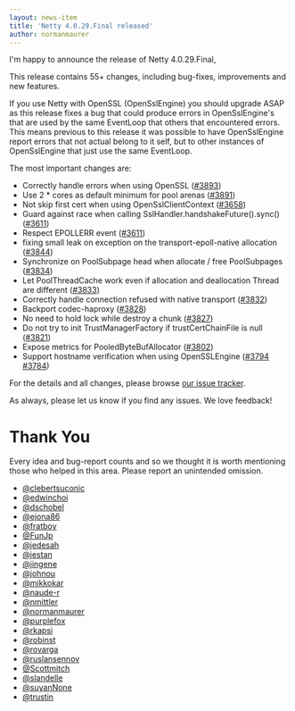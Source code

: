 ```yaml
---
layout: news-item
title: 'Netty 4.0.29.Final released'
author: normanmaurer
---
```


I'm happy to announce the release of Netty 4.0.29.Final,

This release contains 55+ changes, including bug-fixes, improvements and new features.

If you use Netty with OpenSSL (OpenSslEngine) you should upgrade ASAP as this release fixes a bug that could produce errors in OpenSslEngine's that are used by the same EventLoop that others that encountered errors. This means previous to this release it was possible to have OpenSslEngine report errors that not actual belong to it self, but to other instances of OpenSslEngine that just use the same EventLoop.

The most important changes are:

* Correctly handle errors when using OpenSSL ([#3893](https://github.com/netty/netty/pull/3893))
* Use 2 * cores as default minimum for pool arenas ([#3891](https://github.com/netty/netty/pull/3891))
* Not skip first cert when using OpenSslClientContext ([#3658](https://github.com/netty/netty/pull/3878))
* Guard against race when calling SslHandler.handshakeFuture().sync() ([#3611](https://github.com/netty/netty/pull/3868))
* Respect EPOLLERR event ([#3611](https://github.com/netty/netty/pull/3866))
* fixing small leak on exception on the transport-epoll-native allocation ([#3844](https://github.com/netty/netty/pull/3844))
* Synchronize on PoolSubpage head when allocate / free PoolSubpages ([#3834](https://github.com/netty/netty/pull/3834))
* Let PoolThreadCache work even if allocation and deallocation Thread are different ([#3833](https://github.com/netty/netty/pull/3833))
* Correctly handle connection refused with native transport ([#3832](https://github.com/netty/netty/pull/3832))
* Backport codec-haproxy ([#3828](https://github.com/netty/netty/pull/3828))
* No need to hold lock while destroy a chunk ([#3827](https://github.com/netty/netty/pull/3827))
* Do not try to init TrustManagerFactory if trustCertChainFile is null ([#3821](https://github.com/netty/netty/pull/3821))
* Expose metrics for PooledByteBufAllocator ([#3802](https://github.com/netty/netty/pull/3802))
* Support hostname verification when using OpenSSLEngine ([#3794](https://github.com/netty/netty/pull/3794) [#3784](https://github.com/netty/netty/issues/3784))

For the details and all changes, please browse [our issue tracker](https://github.com/netty/netty/issues?q=milestone%3A4.0.29.Final).

As always, please let us know if you find any issues. We love feedback!

# Thank You

Every idea and bug-report counts and so we thought it is worth mentioning those who helped in this area. Please report an unintended omission.


* [@clebertsuconic](https://github.com/clebertsuconic)
* [@edwinchoi](https://github.com/edwinchoi)
* [@dschobel](https://github.com/dschobel)
* [@ejona86](https://github.com/ejona86)
* [@fratboy](https://github.com/fratboy)
* [@FunJp](https://github.com/FunJp)
* [@jedesah](https://github.com/jedesah)
* [@jestan](https://github.com/jestan)
* [@jingene](https://github.com/jingene)
* [@johnou](https://github.com/johnou)
* [@mikkokar](https://github.com/mikkokar)
* [@naude-r](https://github.com/naude-r)
* [@nmittler](https://github.com/nmittler)
* [@normanmaurer](https://github.com/normanmaurer)
* [@purplefox](https://github.com/purplefox)
* [@rkapsi](https://github.com/rkapsi)
* [@robinst](https://github.com/robinst)
* [@rovarga](https://github.com/rovarga)
* [@ruslansennov](https://github.com/ruslansennov)
* [@Scottmitch](https://github.com/Scottmitch)
* [@slandelle](https://github.com/slandelle)
* [@suyanNone](https://github.com/suyanNone)
* [@trustin](https://github.com/trustin)
